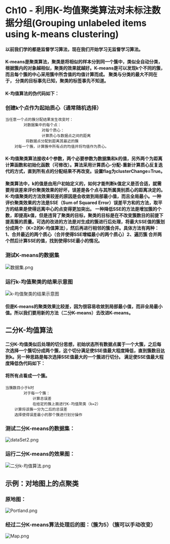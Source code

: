 # Ch10 - 利用K-均值聚类算法对未标注数据分组(Grouping unlabeled items using k-means clustering)

#### 以前我们学的都是监督学习算法，现在我们开始学习无监督学习算法。

#### K-means是聚类算法，聚类是将相似的样本分到同一个簇中，类似全自动分类，根据簇内的对象越相似，聚类的效果就越好。K-means是可以发现k个不同的簇，而且每个簇的中心采用簇中所含值的均值计算而成。 聚类与分类的最大不同在于， 分类的目标事先已知，聚类的标签事先不知道。
#### K-均值算法的伪代码如下：
### 创建k个点作为起始质心（通常随机选择）
```
当任意一个点的簇分配结果发生改变时：
        对数据集中的每个点：
                对每个质心：
                计算质心与数据点之间的距离
         将数据点分配到距离其最近的簇
    对每一个簇，计算簇中所有点的均值并将均值作为质心。
```
#### K-均值聚类算法接收4个参数，两个必要参数为数据集和k的值，另外两个为距离计算函数和初始化函数（可修改）。算法采用计算质心-分配-重新计算质心反复迭代的方式，直到所有点的分配结果不再改变。设置flag为clusterChange=True。

#### 聚类算法中，k的值是由用户初始定义的，如何才能判断k值定义是否合适，就需要用误差来评价聚类效果的好坏，误差是各个点与其所属类别质心的距离决定的。K-均值聚类的方法效果较差的原因是会收敛到局部最小值，而且全局最小。一种评价聚类效果的方法是SSE（Sum of Squared Error）误差平方和的方法，取平方的结果是使得远离中心的点变得更加突出。 一种降低SSE的方法是增加簇的个数，即提高k值，但是违背了聚类的目标，聚类的目标是在不改变簇数目的前提下提高簇的质量。可选的改进的方法是对生成的簇进行后处理，将最大SSE值的簇划分成两个（K=2的K-均值算法），然后再进行相邻的簇合并。具体方法有两种：1、合并最近的两个质心（合并使得SSE增幅最小的两个质心）2、遍历簇 合并两个然后计算SSE的值，找到使得SSE最小的情况。

### 测试K-means的数据集
![数据集.png](screenshot/数据集.png)

### 运行k-均值聚类的结果示意图
![k-均值聚类的结果示意图](screenshot/k-均值聚类的结果示意图.png)

#### 但是K-means的聚类效果比较差，因为很容易收敛到局部最小值，而非全局最小值。所以我们要用新的方法（二分K-means）去改进K-means。

## 二分K-均值算法 
#### 二分K-均值类似后处理的切分思想，初始状态所有数据点属于一个大簇，之后每次选择一个簇切分成两个簇，这个切分满足使SSE值最大程度降低，直到簇数目达到k。另一种思路是每次选择SSE值最大的一个簇进行切分。 满足使SSE值最大程度降低伪代码如下：
#### 将所有点看成一个簇。
```
当簇数目小于k时
        对于每一个簇：
            计算总误差
            在给定的簇上面进行K-均值聚类（k=2）
    计算将该簇一分为二后的总误差
    选择使得误差最小的那个簇进行划分操作
```
### 测试二分K-means的数据集：
![dataSet2.png](screenshot/dataSet2.png)

### 运行二分K-means的效果图：
![二分k-均值算法.png](screenshot/二分k-均值算法.png)

## 示例：对地图上的点聚类 
### 原地图：
![Portland.png](screenshot/Portland.png)

### 经过二分K-means算法处理后的图：（簇为5）（簇可以手动改变）
![Map.png](screenshot/Map.png)






